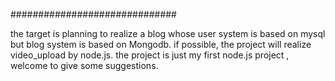 ##############################

the target is planning to realize a blog whose user system is based on mysql but blog system is based on Mongodb.
if possible, the project will realize video_upload by node.js.
the project is just my first node.js project , welcome to give some suggestions.

